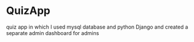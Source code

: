 # QuizApp
quiz app in which I used mysql database and python Django and created a separate admin dashboard for admins
